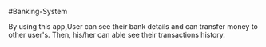 
 #Banking-System


By using this app,User can see their bank details and can transfer money to other user's. Then, his/her can able see their transactions history.
